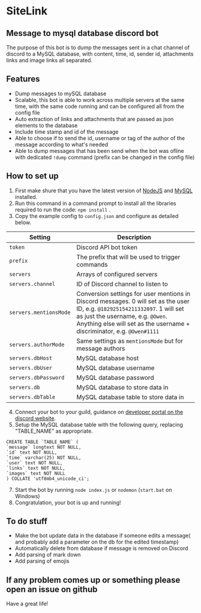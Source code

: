# SiteLink
## Message to mysql database discord bot
The purpose of this bot is to dump the messages sent in a chat channel of discord to a MySQL database, with content, time, id, sender id, attachments links and image links all separated.

## Features
 - Dump messages to mySQL database
 - Scalable, this bot is able to work across multiple servers at the same time, with the same code running and can be configured all from the config file
 - Auto extraction of links and attachments that are passed as json elements to the database
 - Include time stamp and id of the message
 - Able to choose if to send the id, username or tag of the author of the message according to what's needed
 - Able to dump messages that has been send when the bot was ofline with dedicated `!dump` command (prefix can be changed in the config file)

 ## How to set up
  1. First make shure that you have the latest version of [NodeJS](https://nodejs.org/en/) and [MySQL](https://www.mysql.com/) installed.
  2. Run this command in a command prompt to install all the libraries required to run the code: `npm install` .
  3. Copy the example config to `config.json` and configure as detailed below.

  |Setting|Description|
  |--|--|
  |`token`|Discord API bot token|
  |`prefix`|The prefix that will be used to trigger commands|
  |`servers`|Arrays of configured servers|
  |`servers.channel`|ID of Discord channel to listen to|
  |`servers.mentionsMode`| Conversion settings for user mentions in Discord messages. 0 will set as the user ID, e.g. `@182925154211332097`. 1 will set as just the username, e.g. `@Owen`. Anything else will set as the username + discriminator, e.g. `@Owen#1111`|
  |`servers.authorMode`|Same settings as `mentionsMode` but for message authors|
  |`servers.dbHost`|MySQL database host|
  |`servers.dbUser`|MySQL database username|
  |`servers.dbPassword`|MySQL database password|
  |`servers.db`|MySQL database to store data in|
  |`servers.dbTable`|MySQL database table to store data in|

 
  4. Connect your bot to your guild, guidance on [developer portal on the discord website](https://discordapp.com/developers).
  5. Setup the MySQL database table with the following query, replacing "TABLE_NAME" as appropriate.
  ```
  CREATE TABLE `TABLE_NAME` (
  `message` longtext NOT NULL,
  `id` text NOT NULL,
  `time` varchar(25) NOT NULL,
  `user` text NOT NULL,
  `links` text NOT NULL,
  `images` text NOT NULL
) COLLATE 'utf8mb4_unicode_ci';
```
  7. Start the bot by running ` node index.js ` or ` nodemon ` (`start.bat` on Windows)
  8. Congratulation, your bot is up and running!

## To do stuff
 - Make the bot update data in the database if someone edits a message( and probably add a parameter on the db for the edited timestamp)
 - Automatically delete from database if message is removed on Discord
 - Add parsing of mark down
 - Add parsing of emojis

 ## If any problem comes up or something please open an issue on github

 Have a great life!
